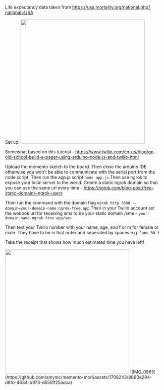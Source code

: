 Life expectancy data taken from https://usa.mortality.org/national.php?national=USA

Set up:
<img src="https://github.com/amymc/memento-mori/assets/1708243/654edb66-6499-4b3d-91e9-99093e1267e5" data-canonical-src="(https://github.com/amymc/memento-mori/assets/1708243/654edb66-6499-4b3d-91e9-99093e1267e5)" width="400" />

Somewhat based on this tutorial - https://www.twilio.com/en-us/blog/go-old-school-build-a-pager-using-arduino-node-js-and-twilio-html

Upload the memento sketch to the board.
Then close the arduino IDE. otherwise you won't be able to communicate with the serial port from the node script.
Then run the app.js script `node app.js`
Then use ngrok to expose your local server to the world. Create a static ngrok domain so that you can use the same url every time - https://ngrok.com/blog-post/free-static-domains-ngrok-users

Then run the command with the domain flag `ngrok http 3000 --domain=your-domain-name.ngrok-free.app`
Then in your Twilio account set the webook url for receiving sms to be your static domain /sms - `your-domain-name.ngrok-free.app/sms`

Then text your Twilio number with your name, age, and f or m for female or male. They have to be in that order and seperated by spaces
e.g. `Jane 30 f`

Take the receipt that shows how much estimated time you have left!

<img src="https://github.com/amymc/memento-mori/assets/1708243/8860e294-d8fd-4634-b973-d555ff25adca" data-canonical-src="(https://github.com/amymc/memento-mori/assets/1708243/654edb66-6499-4b3d-91e9-99093e1267e5)" width="400" />
![IMG_0965](https://github.com/amymc/memento-mori/assets/1708243/8860e294-d8fd-4634-b973-d555ff25adca)
